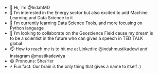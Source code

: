 - 👋 Hi, I’m @IndahMD
- 👀 I’m interested in the Energy sector but also excited to add Machine Learning and Data Science to it
- 🌱 I’m currently learning Data Science Tools, and more focusing on Python language
- 💞️ I’m looking to collaborate on the Geoscience Field cause my dream is to be a scientist in the future who can gives a speech in TED TALK global
- 📫 How to reach me is to hit me at Linkedin: @indahmustikadewi and instagram @mustikadewiya
- 😄 Pronouns: She/Her
- ⚡ Fun fact: Our brain is the only thing that gives a name to itself :)
